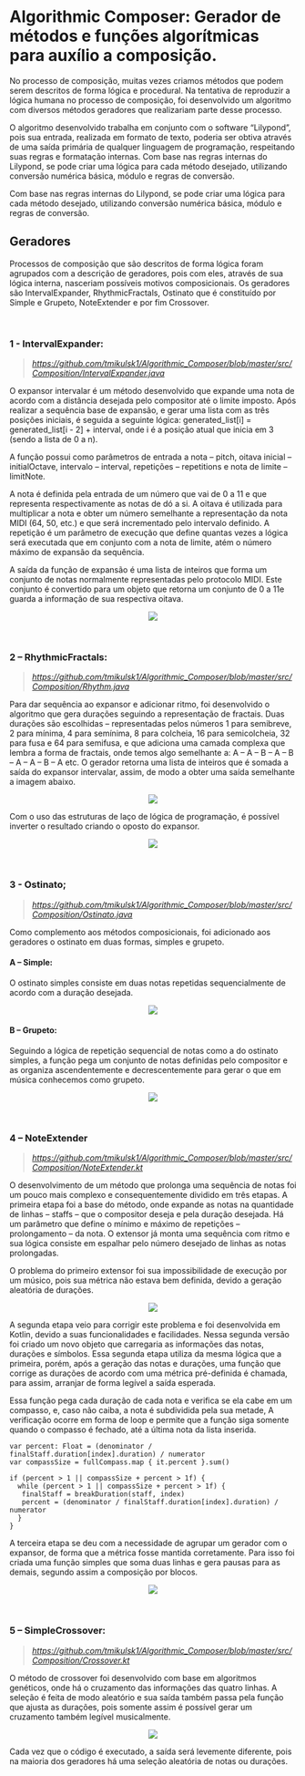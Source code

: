# **Algorithmic Composer**: Gerador de métodos e funções algorítmicas para auxílio a composição.

No processo de composição, muitas vezes criamos métodos que podem serem descritos de forma lógica e procedural. Na tentativa de reproduzir a lógica humana no processo de composição, foi desenvolvido um algoritmo com diversos métodos geradores que realizariam parte desse processo.

O algoritmo desenvolvido trabalha em conjunto com o software “Lilypond”, pois sua entrada, realizada em formato de texto, poderia ser obtiva através de uma saída primária de qualquer linguagem de programação, respeitando suas regras e formatação internas.
Com base nas regras internas do Lilypond, se pode criar uma lógica para cada método desejado, utilizando conversão numérica básica, módulo e regras de conversão.

Com base nas regras internas do Lilypond, se pode criar uma lógica para cada método desejado, utilizando conversão numérica básica, módulo e regras de conversão.
&nbsp;
## Geradores

Processos de composição que são descritos de forma lógica foram agrupados com a descrição de geradores, pois com eles, através de sua lógica interna, nasceriam possíveis motivos composicionais. Os geradores são IntervalExpander, RhythmicFractals, Ostinato que é constituído por Simple e Grupeto, NoteExtender e por fim Crossover.

&nbsp;

### 1 - IntervalExpander:
> _https://github.com/tmikulsk1/Algorithmic_Composer/blob/master/src/Composition/IntervalExpander.java_

O expansor intervalar é um método desenvolvido que expande uma nota de acordo com a distância desejada pelo compositor até o limite imposto. Após realizar a sequência base de expansão, e gerar uma lista com as três posições iniciais, é seguida a seguinte lógica: generated_list[i] = generated_list[i - 2] + interval, onde i é a posição atual que inicia em 3 (sendo a lista de 0 a n).

A função possui como parâmetros de entrada a nota – pitch, oitava inicial – initialOctave, intervalo – interval, repetições – repetitions e nota de limite – limitNote.

A nota é definida pela entrada de um número que vai de 0 a 11 e que representa respectivamente as notas de dó a si. A oitava é utilizada para multiplicar a nota e obter um número semelhante a representação da nota MIDI (64, 50, etc.) e que será incrementado pelo intervalo definido. A repetição é um parâmetro de execução que define quantas vezes a lógica será executada que em conjunto com a nota de limite, atém o número máximo de expansão da sequência. 

A saída da função de expansão é uma lista de inteiros que forma um conjunto de notas normalmente representadas pelo protocolo MIDI. Este conjunto é convertido para um objeto que retorna um conjunto de 0 a 11e guarda a informação de sua respectiva oitava. 

<p align="center">
<img src="https://user-images.githubusercontent.com/21376862/50062763-1625b880-0190-11e9-8bd3-05f08c60e171.png">
</p>

&nbsp;

### 2 – RhythmicFractals:
> _https://github.com/tmikulsk1/Algorithmic_Composer/blob/master/src/Composition/Rhythm.java_

Para dar sequência ao expansor e adicionar ritmo, foi desenvolvido o algoritmo que gera durações seguindo a representação de fractais. Duas durações são escolhidas – representadas pelos números 1 para semibreve, 2 para mínima, 4 para semínima, 8 para colcheia, 16 para semicolcheia, 32 para fusa e 64 para semifusa, e que adiciona uma camada complexa que lembra a forma de fractais, onde temos algo semelhante a: A – A – B – A – B – A – A – B – A etc. O gerador retorna uma lista de inteiros que é somada a saída do expansor intervalar, assim, de modo a obter uma saída semelhante a imagem abaixo.

<p align="center">
<img src="https://user-images.githubusercontent.com/21376862/50062855-846a7b00-0190-11e9-87d2-de2871aa9909.png">
</p>

Com o uso das estruturas de laço de lógica de programação, é possível inverter o resultado criando o oposto do expansor. 

<p align="center">
<img src="https://user-images.githubusercontent.com/21376862/50062868-951af100-0190-11e9-9a20-a750d13b91cf.png">
</p>

&nbsp;

### 3 - Ostinato;
> _https://github.com/tmikulsk1/Algorithmic_Composer/blob/master/src/Composition/Ostinato.java_

Como complemento aos métodos composicionais, foi adicionado aos geradores o ostinato em duas formas, simples e grupeto.
#### A – Simple:
O ostinato simples consiste em duas notas repetidas sequencialmente de acordo com a duração desejada.

<p align="center">
<img src="https://user-images.githubusercontent.com/21376862/50062911-cdbaca80-0190-11e9-83f2-792a9a8d236c.png">
</p>

#### B – Grupeto:
Seguindo a lógica de repetição sequencial de notas como a do ostinato simples, a função pega um conjunto de notas definidas pelo compositor e as organiza ascendentemente e decrescentemente para gerar o que em música conhecemos como grupeto.

<p align="center">
<img src="https://user-images.githubusercontent.com/21376862/50062919-d57a6f00-0190-11e9-8ad0-3f19c01ef84c.png">
</p>

&nbsp;

### 4 – NoteExtender
> _https://github.com/tmikulsk1/Algorithmic_Composer/blob/master/src/Composition/NoteExtender.kt_

O desenvolvimento de um método que prolonga uma sequência de notas foi um pouco mais complexo e consequentemente dividido em três etapas. A primeira etapa foi a base do método, onde expande as notas na quantidade de linhas – staffs – que o compositor deseja e pela duração desejada. Há um parâmetro que define o mínimo e máximo de repetições – prolongamento – da nota. O extensor já monta uma sequência com ritmo e sua lógica consiste em espalhar pelo número desejado de linhas as notas prolongadas.

O problema do primeiro extensor foi sua impossibilidade de execução por um músico, pois sua métrica não estava bem definida, devido a geração aleatória de durações.

<p align="center">
<img src="https://user-images.githubusercontent.com/21376862/50062949-12defc80-0191-11e9-9ae5-4a0c51d9ed8b.png">
<p>

A segunda etapa veio para corrigir este problema e foi desenvolvida em Kotlin, devido a suas funcionalidades e facilidades. Nessa segunda versão foi criado um novo objeto que carregaria as informações das notas, durações e símbolos. Essa segunda etapa utiliza da mesma lógica que a primeira, porém, após a geração das notas e durações, uma função que corrige as durações de acordo com uma métrica pré-definida é chamada, para assim, arranjar de forma legível a saída esperada.

Essa função pega cada duração de cada nota e verifica se ela cabe em um compasso, e, caso não caiba, a nota é subdividida pela sua metade, A verificação ocorre em forma de loop e permite que a função siga somente quando o compasso é fechado, até a última nota da lista inserida.

```
var percent: Float = (denominator / finalStaff.duration[index].duration) / numerator
var compassSize = fullCompass.map { it.percent }.sum()

if (percent > 1 || compassSize + percent > 1f) {
  while (percent > 1 || compassSize + percent > 1f) {
   finalStaff = breakDuration(staff, index)
   percent = (denominator / finalStaff.duration[index].duration) / numerator
  }
}
```

A terceira etapa se deu com a necessidade de agrupar um gerador com o expansor, de forma que a métrica fosse mantida corretamente. Para isso foi criada uma função simples que soma duas linhas e gera pausas para as demais, segundo assim a composição por blocos.

<p align="center">
<img src="https://user-images.githubusercontent.com/21376862/50062990-491c7c00-0191-11e9-9bf5-86fe2f9e1f91.png">
</p>

&nbsp;

### 5 – SimpleCrossover:
> _https://github.com/tmikulsk1/Algorithmic_Composer/blob/master/src/Composition/Crossover.kt_

O método de crossover foi desenvolvido com base em algoritmos genéticos, onde há o cruzamento das informações das quatro linhas. A seleção é feita de modo aleatório e sua saída também passa pela função que ajusta as durações, pois somente assim é possível gerar um cruzamento também legível musicalmente.

<p align="center">
<img src="https://user-images.githubusercontent.com/21376862/50063041-926ccb80-0191-11e9-8d5b-48ccc1b6a332.png">
<p>


Cada vez que o código é executado, a saída será levemente diferente, pois na maioria dos geradores há uma seleção aleatória de notas ou durações.

